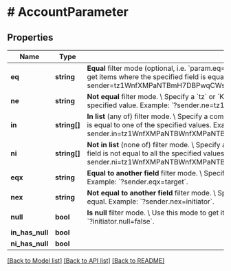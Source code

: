 # # AccountParameter

## Properties

Name | Type | Description | Notes
------------ | ------------- | ------------- | -------------
**eq** | **string** | **Equal** filter mode (optional, i.e. &#x60;param.eq&#x3D;123&#x60; is the same as &#x60;param&#x3D;123&#x60;). \\ Specify a &#x60;tz&#x60; or &#x60;KT&#x60; address to get items where the specified field is equal to the specified value.  Example: &#x60;?sender&#x3D;tz1WnfXMPaNTBmH7DBPwqCWs9cPDJdkGBTZ8&#x60;. | [optional]
**ne** | **string** | **Not equal** filter mode. \\ Specify a &#x60;tz&#x60; or &#x60;KT&#x60; address to get items where the specified field is not equal to the specified value.  Example: &#x60;?sender.ne&#x3D;tz1WnfXMPaNTBmH7DBPwqCWs9cPDJdkGBTZ8&#x60;. | [optional]
**in** | **string[]** | **In list** (any of) filter mode. \\ Specify a comma-separated list of addresses to get items where the specified field is equal to one of the specified values.  Example: &#x60;?sender.in&#x3D;tz1WnfXMPaNTBWnfXMPaNTBWnfXMPaNTBNTB,tz1SiPXX4MYGNJNDSiPXX4MYGNJNDSiPXX4M&#x60;. | [optional]
**ni** | **string[]** | **Not in list** (none of) filter mode. \\ Specify a comma-separated list of addresses to get items where the specified field is not equal to all the specified values.  Example: &#x60;?sender.ni&#x3D;tz1WnfXMPaNTBWnfXMPaNTBWnfXMPaNTBNTB,tz1SiPXX4MYGNJNDSiPXX4MYGNJNDSiPXX4M&#x60;. | [optional]
**eqx** | **string** | **Equal to another field** filter mode. \\ Specify a field name to get items where the specified fields are equal.  Example: &#x60;?sender.eqx&#x3D;target&#x60;. | [optional]
**nex** | **string** | **Not equal to another field** filter mode. \\ Specify a field name to get items where the specified fields are not equal.  Example: &#x60;?sender.nex&#x3D;initiator&#x60;. | [optional]
**null** | **bool** | **Is null** filter mode. \\ Use this mode to get items where the specified field is null or not.  Example: &#x60;?initiator.null&#x60; or &#x60;?initiator.null&#x3D;false&#x60;. | [optional]
**in_has_null** | **bool** |  | [optional]
**ni_has_null** | **bool** |  | [optional]

[[Back to Model list]](../../README.md#models) [[Back to API list]](../../README.md#endpoints) [[Back to README]](../../README.md)

